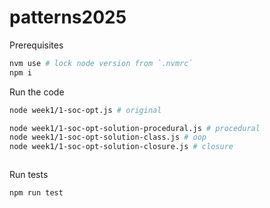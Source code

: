 # patterns2025

Prerequisites

```bash
nvm use # lock node version from `.nvmrc`
npm i
```

Run the code

```bash
node week1/1-soc-opt.js # original
```

```bash
node week1/1-soc-opt-solution-procedural.js # procedural
node week1/1-soc-opt-solution-class.js # oop
node week1/1-soc-opt-solution-closure.js # closure
```

```bash

```

Run tests

```bash
npm run test
```
